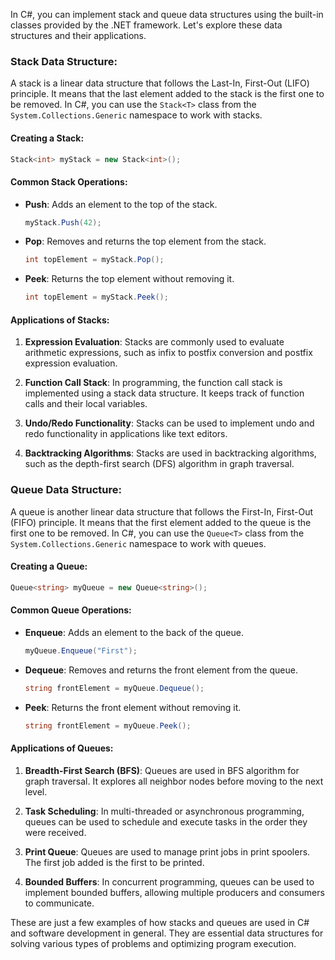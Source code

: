 In C#, you can implement stack and queue data structures using the built-in classes provided by the .NET framework. Let's explore these data structures and their applications.

### Stack Data Structure:

A stack is a linear data structure that follows the Last-In, First-Out (LIFO) principle. It means that the last element added to the stack is the first one to be removed. In C#, you can use the `Stack<T>` class from the `System.Collections.Generic` namespace to work with stacks.

#### Creating a Stack:

```csharp
Stack<int> myStack = new Stack<int>();
```

#### Common Stack Operations:

- **Push**: Adds an element to the top of the stack.
  
  ```csharp
  myStack.Push(42);
  ```

- **Pop**: Removes and returns the top element from the stack.

  ```csharp
  int topElement = myStack.Pop();
  ```

- **Peek**: Returns the top element without removing it.

  ```csharp
  int topElement = myStack.Peek();
  ```

#### Applications of Stacks:

1. **Expression Evaluation**: Stacks are commonly used to evaluate arithmetic expressions, such as infix to postfix conversion and postfix expression evaluation.

2. **Function Call Stack**: In programming, the function call stack is implemented using a stack data structure. It keeps track of function calls and their local variables.

3. **Undo/Redo Functionality**: Stacks can be used to implement undo and redo functionality in applications like text editors.

4. **Backtracking Algorithms**: Stacks are used in backtracking algorithms, such as the depth-first search (DFS) algorithm in graph traversal.

### Queue Data Structure:

A queue is another linear data structure that follows the First-In, First-Out (FIFO) principle. It means that the first element added to the queue is the first one to be removed. In C#, you can use the `Queue<T>` class from the `System.Collections.Generic` namespace to work with queues.

#### Creating a Queue:

```csharp
Queue<string> myQueue = new Queue<string>();
```

#### Common Queue Operations:

- **Enqueue**: Adds an element to the back of the queue.
  
  ```csharp
  myQueue.Enqueue("First");
  ```

- **Dequeue**: Removes and returns the front element from the queue.

  ```csharp
  string frontElement = myQueue.Dequeue();
  ```

- **Peek**: Returns the front element without removing it.

  ```csharp
  string frontElement = myQueue.Peek();
  ```

#### Applications of Queues:

1. **Breadth-First Search (BFS)**: Queues are used in BFS algorithm for graph traversal. It explores all neighbor nodes before moving to the next level.

2. **Task Scheduling**: In multi-threaded or asynchronous programming, queues can be used to schedule and execute tasks in the order they were received.

3. **Print Queue**: Queues are used to manage print jobs in print spoolers. The first job added is the first to be printed.

4. **Bounded Buffers**: In concurrent programming, queues can be used to implement bounded buffers, allowing multiple producers and consumers to communicate.

These are just a few examples of how stacks and queues are used in C# and software development in general. They are essential data structures for solving various types of problems and optimizing program execution.